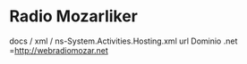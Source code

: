 # Radio Mozarliker
docs / xml / ns-System.Activities.Hosting.xml 
url  Dominio  .net =http://webradiomozar.net
